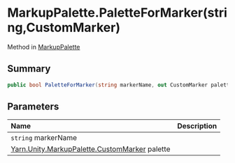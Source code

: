 # MarkupPalette.PaletteForMarker(string,CustomMarker)

Method in [MarkupPalette](/docs/api/csharp/yarn.unity.markuppalette.md)

## Summary



```csharp
public bool PaletteForMarker(string markerName, out CustomMarker palette)
```

## Parameters

|Name|Description|
|:---|:---|
|`string` markerName||
|[Yarn.Unity.MarkupPalette.CustomMarker](/docs/api/csharp/yarn.unity.markuppalette.custommarker.md) palette||

